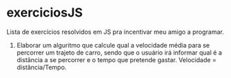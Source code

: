 # exerciciosJS
Lista de exercícios resolvidos em JS pra incentivar meu amigo a programar. 


1. Elaborar um alguritmo que calcule qual a velocidade média para se percorrer um trajeto de carro, sendo que o usuário irá informar qual é a distância a se percorrer e o tempo que pretende gastar. Velocidade = distância/Tempo. 